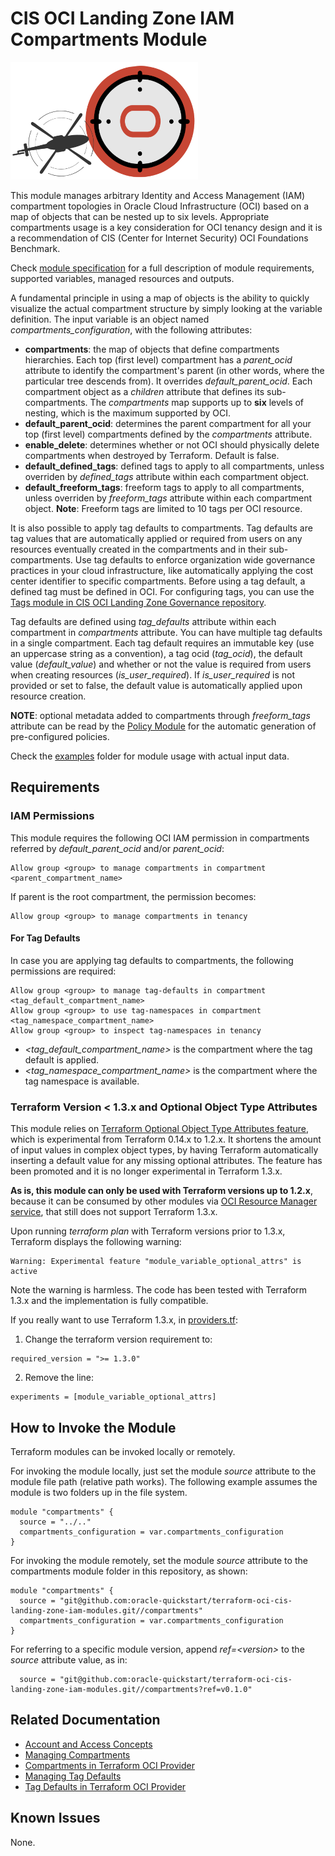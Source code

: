 # CIS OCI Landing Zone IAM Compartments Module

![Landing Zone logo](../landing_zone_300.png)

This module manages arbitrary Identity and Access Management (IAM) compartment topologies in Oracle Cloud Infrastructure (OCI) based on a map of objects that can be nested up to six levels. Appropriate compartments usage is a key consideration for OCI tenancy design and it is a recommendation of CIS (Center for Internet Security) OCI Foundations Benchmark. 

Check [module specification](./SPEC.md) for a full description of module requirements, supported variables, managed resources and outputs.

A fundamental principle in using a map of objects is the ability to quickly visualize the actual compartment structure by simply looking at the variable definition. The input variable is an object named *compartments_configuration*, with the following attributes:
- **compartments**: the map of objects that define compartments hierarchies. Each top (first level) compartment has a *parent_ocid* attribute to identify the compartment's parent (in other words, where the particular tree descends from). It overrides *default_parent_ocid*. Each compartment object as a *children* attribute that defines its sub-compartments. The *compartments* map supports up to **six** levels of nesting, which is the maximum supported by OCI.
- **default_parent_ocid**: determines the parent compartment for all your top (first level) compartments defined by the *compartments* attribute.
- **enable_delete**: determines whether or not OCI should physically delete compartments when destroyed by Terraform. Default is false.
- **default_defined_tags**: defined tags to apply to all compartments, unless overriden by *defined_tags* attribute within each compartment object.
- **default_freeform_tags**: freeform tags to apply to all compartments, unless overriden by *freeform_tags* attribute within each compartment object.
  **Note**: Freeform tags are limited to 10 tags per OCI resource.

It is also possible to apply tag defaults to compartments. Tag defaults are tag values that are automatically applied or required from users on any resources eventually created in the compartments and in their sub-compartments. Use tag defaults to enforce organization wide governance practices in your cloud infrastructure, like automatically applying the cost center identifier to specific compartments. Before using a tag default, a defined tag must be defined in OCI. For configuring tags, you can use the [Tags module in CIS OCI Landing Zone Governance repository](https://github.com/oracle-quickstart/terraform-oci-cis-landing-zone-governance/tags/).

Tag defaults are defined using *tag_defaults* attribute within each compartment in *compartments* attribute. You can have multiple tag defaults in a single compartment. Each tag default requires an immutable key (use an uppercase string as a convention), a tag ocid (*tag_ocid*), the default value (*default_value*) and whether or not the value is required from users when creating resources (*is_user_required*). If *is_user_required* is not provided or set to false, the default value is automatically applied upon resource creation.  

**NOTE**: optional metadata added to compartments through *freeform_tags* attribute can be read by the [Policy Module](../policies/) for the automatic generation of pre-configured policies.

Check the [examples](./examples) folder for module usage with actual input data. 

## Requirements
### IAM Permissions

This module requires the following OCI IAM permission in compartments referred by *default_parent_ocid* and/or *parent_ocid*:
```
Allow group <group> to manage compartments in compartment <parent_compartment_name>
```
If parent is the root compartment, the permission becomes:
```
Allow group <group> to manage compartments in tenancy
```

#### For Tag Defaults
In case you are applying tag defaults to compartments, the following permissions are required:
```
Allow group <group> to manage tag-defaults in compartment <tag_default_compartment_name>
Allow group <group> to use tag-namespaces in compartment <tag_namespace_compartment_name>
Allow group <group> to inspect tag-namespaces in tenancy
```
- *\<tag_default_compartment_name\>* is the compartment where the tag default is applied.
- *\<tag_namespace_compartment_name\>* is the compartment where the tag namespace is available.

### Terraform Version < 1.3.x and Optional Object Type Attributes
This module relies on [Terraform Optional Object Type Attributes feature](https://developer.hashicorp.com/terraform/language/expressions/type-constraints#optional-object-type-attributes), which is experimental from Terraform 0.14.x to 1.2.x. It shortens the amount of input values in complex object types, by having Terraform automatically inserting a default value for any missing optional attributes. The feature has been promoted and it is no longer experimental in Terraform 1.3.x.

**As is, this module can only be used with Terraform versions up to 1.2.x**, because it can be consumed by other modules via [OCI Resource Manager service](https://docs.oracle.com/en-us/iaas/Content/ResourceManager/home.htm), that still does not support Terraform 1.3.x.

Upon running *terraform plan* with Terraform versions prior to 1.3.x, Terraform displays the following warning:
```
Warning: Experimental feature "module_variable_optional_attrs" is active
```

Note the warning is harmless. The code has been tested with Terraform 1.3.x and the implementation is fully compatible.

If you really want to use Terraform 1.3.x, in [providers.tf](./providers.tf):
1. Change the terraform version requirement to:
```
required_version = ">= 1.3.0"
```
2. Remove the line:
```
experiments = [module_variable_optional_attrs]
```
## How to Invoke the Module

Terraform modules can be invoked locally or remotely. 

For invoking the module locally, just set the module *source* attribute to the module file path (relative path works). The following example assumes the module is two folders up in the file system.
```
module "compartments" {
  source = "../.."
  compartments_configuration = var.compartments_configuration
}
```

For invoking the module remotely, set the module *source* attribute to the compartments module folder in this repository, as shown:
```
module "compartments" {
  source = "git@github.com:oracle-quickstart/terraform-oci-cis-landing-zone-iam-modules.git//compartments"
  compartments_configuration = var.compartments_configuration
}
```
For referring to a specific module version, append *ref=\<version\>* to the *source* attribute value, as in:
```
  source = "git@github.com:oracle-quickstart/terraform-oci-cis-landing-zone-iam-modules.git//compartments?ref=v0.1.0"
```

## Related Documentation
- [Account and Access Concepts](https://docs.oracle.com/en-us/iaas/Content/GSG/Concepts/concepts-account.htm#concepts-access)
- [Managing Compartments](https://docs.oracle.com/en-us/iaas/Content/Identity/Tasks/managingcompartments.htm)
- [Compartments in Terraform OCI Provider](https://registry.terraform.io/providers/oracle/oci/latest/docs/resources/identity_compartment)
- [Managing Tag Defaults](https://docs.oracle.com/en-us/iaas/Content/Tagging/Tasks/managingtagdefaults.htm)
- [Tag Defaults in Terraform OCI Provider](https://registry.terraform.io/providers/oracle/oci/latest/docs/resources/identity_tag_default)

## Known Issues
None.
